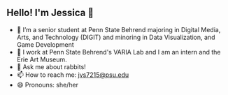 ## Hello! I'm Jessica 👋

- 🌱 I’m a senior student at Penn State Behrend majoring in Digital Media, Arts, and Technology (DIGIT) and minoring in Data Visualization, and Game Development
- 🔭 I work at Penn State Behrend's VARIA Lab and I am an intern and the Erie Art Museum.
- 💬 Ask me about rabbits!
- 📫 How to reach me: jvs7215@psu.edu
- 😄 Pronouns: she/her


<!--
**jvs7215/jvs7215** is a ✨ _special_ ✨ repository because its `README.md` (this file) appears on your GitHub profile.

Here are some ideas to get you started:

- 🔭 I’m currently working on ...
- 🌱 I’m currently learning ...
- 👯 I’m looking to collaborate on ...
- 🤔 I’m looking for help with ...
- 💬 Ask me about ...
- 📫 How to reach me: ...
- 😄 Pronouns: ...
- ⚡ Fun fact: ...
-->
